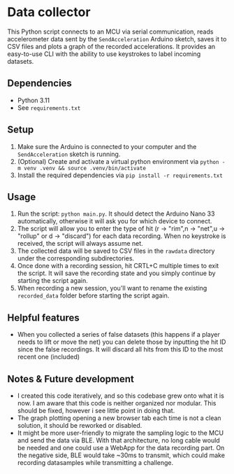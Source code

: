 # Data collector

This Python script connects to an MCU via serial communication, reads accelerometer data sent by the `SendAcceleration` Arduino sketch, saves it to CSV files and plots a graph of the recorded accelerations. It provides an easy-to-use CLI with the ability to use keystrokes to label incoming datasets.

## Dependencies

- Python 3.11
- See `requirements.txt`

## Setup

1.  Make sure the Arduino is connected to your computer and the `SendAcceleration` sketch is running.
2.  (Optional) Create and activate a virtual python environment via `python -m venv .venv && source .venv/bin/activate`
3.  Install the required dependencies via `pip install -r requirements.txt`

## Usage

1.  Run the script: `python main.py`. It should detect the Arduino Nano 33 automatically, otherwise it will ask you for which device to connect.
2.  The script will allow you to enter the type of hit (r → "rim",n → "net",u → "rollup" or d → "discard") for each data recording. When no keystroke is received, the script will always assume net.
3.  The collected data will be saved to CSV files in the `rawdata` directory under the corresponding subdirectories.
4.  Once done with a recording session, hit CRTL+C multiple times to exit the script. It will save the recording state and you simply continue by starting the script again.
5.  When recording a new session, you'll want to rename the existing `recorded_data` folder before starting the script again.

## Helpful features

- When you collected a series of false datasets (this happens if a player needs to lift or move the net) you can delete those by inputting the hit ID since the false recordings. It will discard all hits from this ID to the most recent one (included)

## Notes & Future development

- I created this code iteratively, and so this codebase grew onto what it is now. I am aware that this code is neither organized nor modular. This should be fixed, however i see little point in doing that.
- The graph plotting opening a new browser tab each time is not a clean solution, it should be reworked or disabled.
- It might be more user-friendly to migrate the sampling logic to the MCU and send the data via BLE. With that architecture, no long cable would be needed and one could use a WebApp for the data recording part. On the negative side, BLE would take ~30ms to transmit, which could make recording datasamples while transmitting a challenge.
